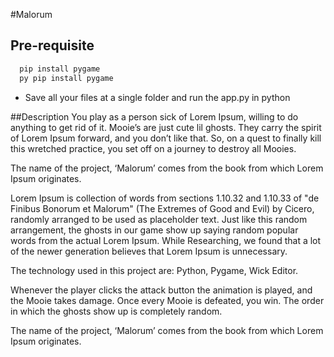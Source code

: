 #Malorum


## Pre-requisite

```bash
  pip install pygame
  py pip install pygame
```



- Save all your files at a single folder and run the app.py in python




##Description
You play as a person sick of Lorem Ipsum, willing to do anything to get rid of it. Mooie’s are just cute lil ghosts. They carry the spirit of Lorem Ipsum forward, and you don’t like that. 
So, on a quest to finally kill this wretched practice, you set off on a journey to destroy all Mooies.

The name of the project, ‘Malorum’ comes from the book from which Lorem Ipsum originates.

Lorem Ipsum is collection of words from sections 1.10.32 and 1.10.33 of "de Finibus Bonorum et Malorum" (The Extremes of Good and Evil) by Cicero, randomly arranged to be used as placeholder text. Just like this random arrangement, the ghosts in our game show up saying random popular words from the actual Lorem Ipsum. While Researching, we found that a lot of the newer generation believes that Lorem Ipsum is unnecessary. 

The technology used in this project are: Python, Pygame, Wick Editor.

Whenever the player clicks the attack button the animation is played, and the Mooie takes damage. Once every Mooie is defeated, you win. The order in which the ghosts show up is completely random. 

The name of the project, ‘Malorum’ comes from the book from which Lorem Ipsum originates.

